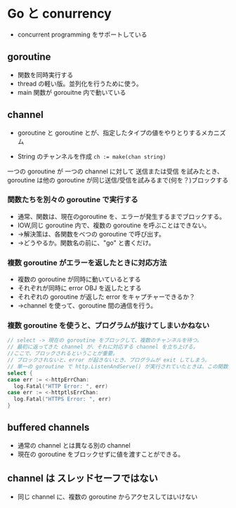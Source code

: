 # Go と conurrency
* concurrent programming をサポートしている

## goroutine
* 関数を同時実行する
* thread の軽い版。並列化を行うために使う。
* main 関数が gorouitne 内で動いている


## channel
* goroutine と goroutine とが、指定したタイプの値をやりとりするメカニズム

* String のチャンネルを作成 `ch := make(chan string)`

一つの goroutine が 一つの channel に対して 送信または受信 を試みたとき、
goroutine は他の goroutine が同じ送信/受信を試みるまで(何を？)ブロックする
<!-- it blocks until another goroutine attempts the corresponding receive or send operation, -->

### 関数たちを別々の goroutine で実行する
* 通常、関数は、現在のgoroutine を、エラーが発生するまでブロックする。
* IOW,同じ goroutine 内で、複数の goroutine を呼ぶことはできない。
* →解決策は、各関数をべつの goroutine で呼び出す。
* →どうやるか。関数名の前に、"go" と書くだけ。

### 複数 goroutine がエラーを返したときに対応方法
* 複数の goroutine が同時に動いているとする
* それぞれが同時に error OBJ を返したとする
* それぞれの goroutine が返した error をキャプチャーできるか？
* →channel を使って、goroutine 間の通信を行う。


### 複数 goroutine を使うと、プログラムが抜けてしまいかねない
```go
// select -> 現在の goroutine をブロックして、複数のチャンネルを待つ。
// 最初に返ってきた channel が、それに対応する channel を立ち上げる。
//ここで、ブロックされるということが重要。
// ブロックされないと、error が起きないとき、プログラムが exit してしまう。
// 単一の goroutine で http.ListenAndServe() が実行されていたときは、この関数が main goroutine をブロックして、exit されることはなかった。
select {
case err := <-httpErrChan:
  log.Fatal("HTTP Error: ", err)
case err := <-httptlsErrChan:
  log.Fatal("HTTPS Error: ", err)
}
```


## buffered channels
* 通常の channel とは異なる別の channel
* 現在の goroutine をブロックせずに値を渡すことができる。


## channel は スレッドセーフではない
* 同じ channel に、複数の goroutine からアクセスしてはいけない
